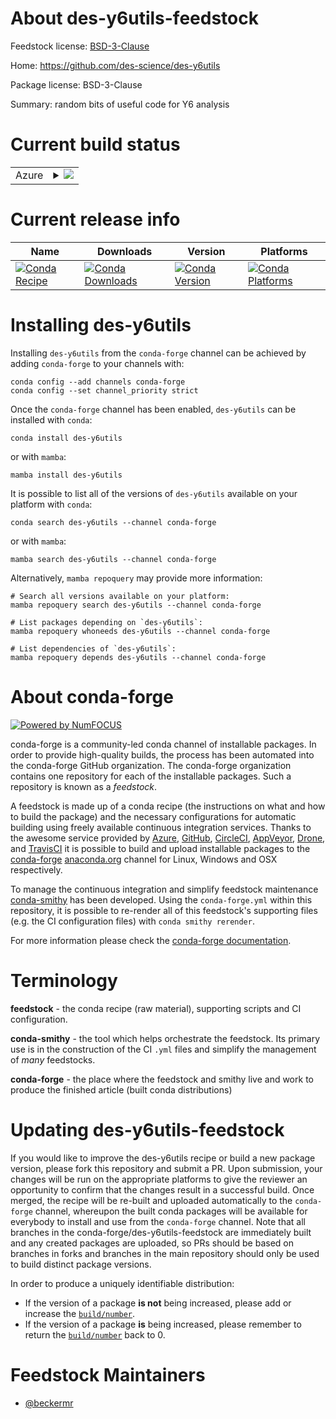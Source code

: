 About des-y6utils-feedstock
===========================

Feedstock license: [BSD-3-Clause](https://github.com/conda-forge/des-y6utils-feedstock/blob/main/LICENSE.txt)

Home: https://github.com/des-science/des-y6utils

Package license: BSD-3-Clause

Summary: random bits of useful code for Y6 analysis

Current build status
====================


<table>
    
  <tr>
    <td>Azure</td>
    <td>
      <details>
        <summary>
          <a href="https://dev.azure.com/conda-forge/feedstock-builds/_build/latest?definitionId=14490&branchName=main">
            <img src="https://dev.azure.com/conda-forge/feedstock-builds/_apis/build/status/des-y6utils-feedstock?branchName=main">
          </a>
        </summary>
        <table>
          <thead><tr><th>Variant</th><th>Status</th></tr></thead>
          <tbody><tr>
              <td>linux_64_python3.10.____cpython</td>
              <td>
                <a href="https://dev.azure.com/conda-forge/feedstock-builds/_build/latest?definitionId=14490&branchName=main">
                  <img src="https://dev.azure.com/conda-forge/feedstock-builds/_apis/build/status/des-y6utils-feedstock?branchName=main&jobName=linux&configuration=linux%20linux_64_python3.10.____cpython" alt="variant">
                </a>
              </td>
            </tr><tr>
              <td>linux_64_python3.11.____cpython</td>
              <td>
                <a href="https://dev.azure.com/conda-forge/feedstock-builds/_build/latest?definitionId=14490&branchName=main">
                  <img src="https://dev.azure.com/conda-forge/feedstock-builds/_apis/build/status/des-y6utils-feedstock?branchName=main&jobName=linux&configuration=linux%20linux_64_python3.11.____cpython" alt="variant">
                </a>
              </td>
            </tr><tr>
              <td>linux_64_python3.9.____cpython</td>
              <td>
                <a href="https://dev.azure.com/conda-forge/feedstock-builds/_build/latest?definitionId=14490&branchName=main">
                  <img src="https://dev.azure.com/conda-forge/feedstock-builds/_apis/build/status/des-y6utils-feedstock?branchName=main&jobName=linux&configuration=linux%20linux_64_python3.9.____cpython" alt="variant">
                </a>
              </td>
            </tr><tr>
              <td>osx_64_python3.10.____cpython</td>
              <td>
                <a href="https://dev.azure.com/conda-forge/feedstock-builds/_build/latest?definitionId=14490&branchName=main">
                  <img src="https://dev.azure.com/conda-forge/feedstock-builds/_apis/build/status/des-y6utils-feedstock?branchName=main&jobName=osx&configuration=osx%20osx_64_python3.10.____cpython" alt="variant">
                </a>
              </td>
            </tr><tr>
              <td>osx_64_python3.11.____cpython</td>
              <td>
                <a href="https://dev.azure.com/conda-forge/feedstock-builds/_build/latest?definitionId=14490&branchName=main">
                  <img src="https://dev.azure.com/conda-forge/feedstock-builds/_apis/build/status/des-y6utils-feedstock?branchName=main&jobName=osx&configuration=osx%20osx_64_python3.11.____cpython" alt="variant">
                </a>
              </td>
            </tr><tr>
              <td>osx_64_python3.9.____cpython</td>
              <td>
                <a href="https://dev.azure.com/conda-forge/feedstock-builds/_build/latest?definitionId=14490&branchName=main">
                  <img src="https://dev.azure.com/conda-forge/feedstock-builds/_apis/build/status/des-y6utils-feedstock?branchName=main&jobName=osx&configuration=osx%20osx_64_python3.9.____cpython" alt="variant">
                </a>
              </td>
            </tr><tr>
              <td>osx_arm64_python3.10.____cpython</td>
              <td>
                <a href="https://dev.azure.com/conda-forge/feedstock-builds/_build/latest?definitionId=14490&branchName=main">
                  <img src="https://dev.azure.com/conda-forge/feedstock-builds/_apis/build/status/des-y6utils-feedstock?branchName=main&jobName=osx&configuration=osx%20osx_arm64_python3.10.____cpython" alt="variant">
                </a>
              </td>
            </tr><tr>
              <td>osx_arm64_python3.11.____cpython</td>
              <td>
                <a href="https://dev.azure.com/conda-forge/feedstock-builds/_build/latest?definitionId=14490&branchName=main">
                  <img src="https://dev.azure.com/conda-forge/feedstock-builds/_apis/build/status/des-y6utils-feedstock?branchName=main&jobName=osx&configuration=osx%20osx_arm64_python3.11.____cpython" alt="variant">
                </a>
              </td>
            </tr><tr>
              <td>osx_arm64_python3.9.____cpython</td>
              <td>
                <a href="https://dev.azure.com/conda-forge/feedstock-builds/_build/latest?definitionId=14490&branchName=main">
                  <img src="https://dev.azure.com/conda-forge/feedstock-builds/_apis/build/status/des-y6utils-feedstock?branchName=main&jobName=osx&configuration=osx%20osx_arm64_python3.9.____cpython" alt="variant">
                </a>
              </td>
            </tr>
          </tbody>
        </table>
      </details>
    </td>
  </tr>
</table>

Current release info
====================

| Name | Downloads | Version | Platforms |
| --- | --- | --- | --- |
| [![Conda Recipe](https://img.shields.io/badge/recipe-des--y6utils-green.svg)](https://anaconda.org/conda-forge/des-y6utils) | [![Conda Downloads](https://img.shields.io/conda/dn/conda-forge/des-y6utils.svg)](https://anaconda.org/conda-forge/des-y6utils) | [![Conda Version](https://img.shields.io/conda/vn/conda-forge/des-y6utils.svg)](https://anaconda.org/conda-forge/des-y6utils) | [![Conda Platforms](https://img.shields.io/conda/pn/conda-forge/des-y6utils.svg)](https://anaconda.org/conda-forge/des-y6utils) |

Installing des-y6utils
======================

Installing `des-y6utils` from the `conda-forge` channel can be achieved by adding `conda-forge` to your channels with:

```
conda config --add channels conda-forge
conda config --set channel_priority strict
```

Once the `conda-forge` channel has been enabled, `des-y6utils` can be installed with `conda`:

```
conda install des-y6utils
```

or with `mamba`:

```
mamba install des-y6utils
```

It is possible to list all of the versions of `des-y6utils` available on your platform with `conda`:

```
conda search des-y6utils --channel conda-forge
```

or with `mamba`:

```
mamba search des-y6utils --channel conda-forge
```

Alternatively, `mamba repoquery` may provide more information:

```
# Search all versions available on your platform:
mamba repoquery search des-y6utils --channel conda-forge

# List packages depending on `des-y6utils`:
mamba repoquery whoneeds des-y6utils --channel conda-forge

# List dependencies of `des-y6utils`:
mamba repoquery depends des-y6utils --channel conda-forge
```


About conda-forge
=================

[![Powered by
NumFOCUS](https://img.shields.io/badge/powered%20by-NumFOCUS-orange.svg?style=flat&colorA=E1523D&colorB=007D8A)](https://numfocus.org)

conda-forge is a community-led conda channel of installable packages.
In order to provide high-quality builds, the process has been automated into the
conda-forge GitHub organization. The conda-forge organization contains one repository
for each of the installable packages. Such a repository is known as a *feedstock*.

A feedstock is made up of a conda recipe (the instructions on what and how to build
the package) and the necessary configurations for automatic building using freely
available continuous integration services. Thanks to the awesome service provided by
[Azure](https://azure.microsoft.com/en-us/services/devops/), [GitHub](https://github.com/),
[CircleCI](https://circleci.com/), [AppVeyor](https://www.appveyor.com/),
[Drone](https://cloud.drone.io/welcome), and [TravisCI](https://travis-ci.com/)
it is possible to build and upload installable packages to the
[conda-forge](https://anaconda.org/conda-forge) [anaconda.org](https://anaconda.org/)
channel for Linux, Windows and OSX respectively.

To manage the continuous integration and simplify feedstock maintenance
[conda-smithy](https://github.com/conda-forge/conda-smithy) has been developed.
Using the ``conda-forge.yml`` within this repository, it is possible to re-render all of
this feedstock's supporting files (e.g. the CI configuration files) with ``conda smithy rerender``.

For more information please check the [conda-forge documentation](https://conda-forge.org/docs/).

Terminology
===========

**feedstock** - the conda recipe (raw material), supporting scripts and CI configuration.

**conda-smithy** - the tool which helps orchestrate the feedstock.
                   Its primary use is in the construction of the CI ``.yml`` files
                   and simplify the management of *many* feedstocks.

**conda-forge** - the place where the feedstock and smithy live and work to
                  produce the finished article (built conda distributions)


Updating des-y6utils-feedstock
==============================

If you would like to improve the des-y6utils recipe or build a new
package version, please fork this repository and submit a PR. Upon submission,
your changes will be run on the appropriate platforms to give the reviewer an
opportunity to confirm that the changes result in a successful build. Once
merged, the recipe will be re-built and uploaded automatically to the
`conda-forge` channel, whereupon the built conda packages will be available for
everybody to install and use from the `conda-forge` channel.
Note that all branches in the conda-forge/des-y6utils-feedstock are
immediately built and any created packages are uploaded, so PRs should be based
on branches in forks and branches in the main repository should only be used to
build distinct package versions.

In order to produce a uniquely identifiable distribution:
 * If the version of a package **is not** being increased, please add or increase
   the [``build/number``](https://docs.conda.io/projects/conda-build/en/latest/resources/define-metadata.html#build-number-and-string).
 * If the version of a package **is** being increased, please remember to return
   the [``build/number``](https://docs.conda.io/projects/conda-build/en/latest/resources/define-metadata.html#build-number-and-string)
   back to 0.

Feedstock Maintainers
=====================

* [@beckermr](https://github.com/beckermr/)

